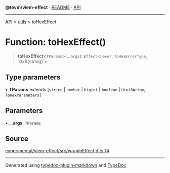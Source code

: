 **@tevm/viem-effect** ∙ [README](../../README.md) ∙ [API](../../API.md)

***

[API](../../API.md) > [utils](../README.md) > toHexEffect

# Function: toHexEffect()

> **toHexEffect**\<`TParams`\>(...`args`): `Effect`\<`never`, `ToHexErrorType`, \`0x${string}\`\>

## Type parameters

▪ **TParams** extends [`string` \| `number` \| `bigint` \| `boolean` \| `Uint8Array`, `ToHexParameters`]

## Parameters

▪ ...**args**: `TParams`

## Source

[experimental/viem-effect/src/wrapInEffect.d.ts:14](https://github.com/evmts/tevm-monorepo/blob/main/experimental/viem-effect/src/wrapInEffect.d.ts#L14)

***
Generated using [typedoc-plugin-markdown](https://www.npmjs.com/package/typedoc-plugin-markdown) and [TypeDoc](https://typedoc.org/)
